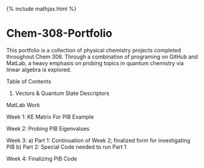{% include mathjax.html %}

# Chem-308-Portfolio
This portfolio is a collection of physical chemistry projects completed throughout Chem 308. Through a combination of programing on GitHub and MatLab, a heavy emphasis on probing topics in quantum chemistry via linear algebra is explored. 

Table of Contents

1. Vectors & Quantum State Descriptors 

MatLab Work

Week 1: KE Matrix For PIB Example

Week 2: Probing PIB Eigenvalues 

Week 3:
  a) Part 1: Continuation of Week 2; finalized form for investigating PIB
  b) Part 2: Special Code needed to run Part 1
  
  Week 4: Finalizing PIB Code
